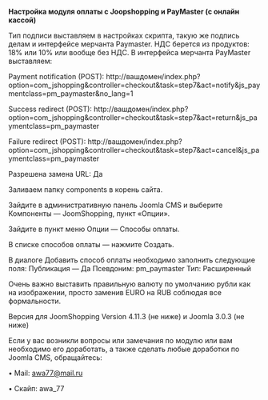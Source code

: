**Настройка модуля оплаты с Joopshopping и PayMaster (с онлайн кассой)**

Тип подписи выставляем в настройках скрипта, такую же подпись делам и интерфейсе мерчанта Paymaster. НДС берется из продуктов: 18% или 10% или вообще без НДС.
В интерфейса мерчанта PayMaster выставляем:

Payment notification (POST): http://вашдомен/index.php?option=com_jshopping&controller=checkout&task=step7&act=notify&js_paymentclass=pm_paymaster&no_lang=1

Success redirect (POST):
http://вашдомен/index.php?option=com_jshopping&controller=checkout&task=step7&act=return&js_paymentclass=pm_paymaster

Failure redirect (POST):
http://вашдомен/index.php?option=com_jshopping&controller=checkout&task=step7&act=cancel&js_paymentclass=pm_paymaster

Разрешена замена URL: Да

Заливаем папку components в корень сайта.

Зайдите в административную панель Joomla CMS и выберите Компоненты — JoomShopping, пункт «Опции».

Зайдите в пункт меню Опции — Способы оплаты.

В списке способов оплаты — нажмите Создать.

В диалоге Добавить способ оплаты необходимо заполнить следующие поля: Публикация — Да Псевдоним: pm_paymaster Тип: Расширенный

Очень важно выставить правильную валюту по умолчанию рубли как на изображении, просто заменив EURO на RUB соблюдая все формальности. 


Версия для JoomShopping Version 4.11.3 (не ниже) и Joomla 3.0.3 (не ниже)



Если у вас возникли вопросы или замечания по модулю или вам необходимо его доработать, а также сделать любые доработки по Joomla CMS, обращайтесь:

•	Mail: awa77@mail.ru

•	Скайп: awa_77